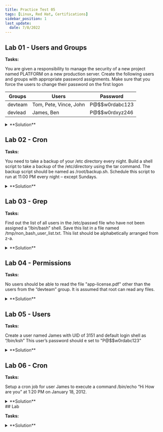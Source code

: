 ```yaml
---
title: Practice Test 05
tags: [Linux, Red Hat, Certifications]
sidebar_position: 1
last_update:
  date: 7/8/2022
---
```




## Lab 01 - Users and Groups

**Tasks:**

You are given a responsibility to manage the security of a new project named PLATFORM on a new production server. Create the following users and groups with appropriate password assignments. Make sure that you force the users to change their password on the first logon

| Groups | Users | Password |
|------|----------|-------|
| devteam | Tom, Pete, Vince, John | P@$$w0rdabc123  |
| devlead | James, Ben | P@$$w0rdxyz246 |


<details>
  <summary> **Solution** </summary>


Create the groups and users.

```bash
# Create groups
sudo su -
groupadd devteam
groupadd devlead

# Create users and add to respective groups
useradd -G devteam tom
useradd -G devteam pete
useradd -G devteam vince
useradd -G devteam kiran
useradd -G devlead james
useradd -G devlead ben

# Set passwords for users
echo 'P@$$w0rdabc123' | passwd --stdin tom
echo 'P@$$w0rdabc123' | passwd --stdin pete
echo 'P@$$w0rdabc123' | passwd --stdin vince
echo 'P@$$w0rdabc123' | passwd --stdin kiran
echo 'P@$$w0rdxyz246' | passwd --stdin james
echo 'P@$$w0rdxyz246' | passwd --stdin ben

# Force users to change passwords on next login
chage -d 0 tom
chage -d 0 pete
chage -d 0 vince
chage -d 0 kiran
chage -d 0 james
chage -d 0 ben
```


</details>



## Lab 02 - Cron

**Tasks:**

You need to take a backup of your /etc directory every night. Build a shell script to take a backup of the /etc/directory using the tar command. The backup script should be named as /root/backup.sh. Schedule this script to run at 11:00 PM every night – except Sundays.

<details>
  <summary> **Solution** </summary>

Create the script. 

```bash
#!/bin/bash

# /root/backup.sh
# Backups /etc every night, except on Sundays

tar -czvf /etc/directory.bak.tar.gz /etc/dir
```

Add the cron schedule. 

```bash
crontab -e  
```
```bash
* 21 * * 1-6  /root/backup.sh
```
```bash
chmod +x /root/backup.sh
```
 


</details>



## Lab 03 - Grep 

**Tasks:**

Find out the list of all users in the /etc/passwd file who have not been assigned a “/bin/bash” shell. Save this list in a file named /tmp/non_bash_user_list.txt. This list should be alphabetically arranged from z-a.

<details>
  <summary> **Solution** </summary>

Use grep:

```bash
grep -v "/bin/bash$" /etc/passwd | sort > /tmp/non_bash_user_list.txt
```


</details>




## Lab 04 - Permissions 

**Tasks:**

No users should be able to read the file "app-license.pdf" other than the users from the “devteam” group. It is assumed that root can read any files.

<details>
  <summary> **Solution** </summary>


```bash
chown root:devteam app-license.pdf
chmod 640 app-license.pdf
```

</details>



## Lab 05 - Users

**Tasks:**

Create a user named James with UID of 3151 and default login shell as “/bin/ksh” This user’s password should e set to "P@$$w0rdabc123"

<details>
  <summary> **Solution** </summary>

```bash
useradd -s /bin/ksh -u 3151 James
echo 'P@$$w0rdabc123' | passwd --stdin James
```


</details>



## Lab 06 - Cron

**Tasks:**

Setup a cron job for user James to execute a command /bin/echo “Hi How are you” at 1:20 PM on January 18, 2012.

<details>
  <summary> **Solution** </summary>

```bash
#Cron isn't really not suited with this scenario, better to use atd
# need to install atd first to run AT
# create script 'test.sh' which will contain command 
vim test.sh
  #!/bin/bash
  logger -p notice 'Hi How are you'

# Give execute permissions
chmod +x test.sh

# Schedule time
at -f /root/test.sh 13:20 01/18/2012
```


</details>
## Lab 

**Tasks:**



<details>
  <summary> **Solution** </summary>


</details>



